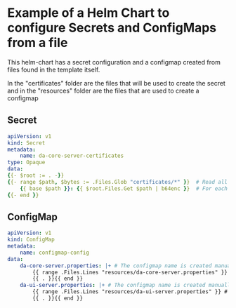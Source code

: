 ﻿# Example of a Helm Chart to configure Secrets and ConfigMaps from a file

This helm-chart has a secret configuration and a configmap created from files found in the template itself.

In the "certificates" folder are the files that will be used to create the secret and in the "resources" folder are the files that are used to create a configmap

## Secret

```yaml
apiVersion: v1
kind: Secret
metadata: 
    name: da-core-server-certificates
type: Opaque
data: 
{{- $root := . -}}
{{- range $path, $bytes := .Files.Glob "certificates/*" }}  # Read all the files found in the "certificates" folder
    {{ base $path }}: {{ $root.Files.Get $path | b64enc }}  # For each file found, it creates a secret with the name and content of the file found.
{{- end }}
```


## ConfigMap
```yaml
apiVersion: v1
kind: ConfigMap
metadata: 
    name: configmap-config
data: 
    da-core-server.properties: |+ # The configmap name is created manually
        {{ range .Files.Lines "resources/da-core-server.properties" }} # Read line by line from the specified file (resources/da-core-server.properties) and create the content of the configmap. 
        {{ . }}{{ end }}
    da-ui-server.properties: |+ # The configmap name is created manually
        {{ range .Files.Lines "resources/da-ui-server.properties" }} # Read line by line from the specified file (resources/da-ui-server.properties) and create the content of the configmap. 
        {{ . }}{{ end }}

```
